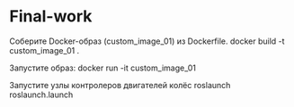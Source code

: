 # Final-work

 Соберите Docker-образ (custom_image_01) из Dockerfile.
        	docker build -t custom_image_01 .

 Запустите образ:
        	docker run -it custom_image_01

 Запустите узлы контролеров двигателей колёс roslaunch roslaunch.launch
